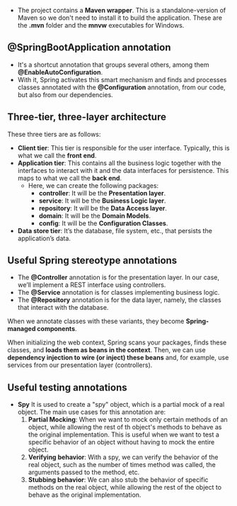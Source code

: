 * The project contains a **Maven wrapper**. This is a standalone-version
  of Maven so we don't need to install it to build the application.
  These are the **.mvn** folder and the **mnvw** executables for Windows.

## @SpringBootApplication annotation
* It's a shortcut annotation that groups several others, among them **@EnableAutoConfiguration**.
* With it, Spring activates this smart mechanism and finds and processes classes annotated with the **@Configuration** annotation,
  from our code, but also from our dependencies.

## Three-tier, three-layer architecture
These three tiers are as follows:
* **Client tier**: This tier is responsible for the user interface. Typically, this
  is what we call the **front end**.
* **Application tier**: This contains all the business logic together with the
  interfaces to interact with it and the data interfaces for persistence.
  This maps to what we call the **back end**.
  * Here, we can create the following packages:
    * **controller**: It will be the **Presentation layer**.
    * **service**: It will be the **Business Logic layer**.
    * **repository**: It will be the **Data Access layer**.
    * **domain**: It will be the **Domain Models**.
    * **config**: It will be the **Configuration Classes**.
* **Data store tier**: It’s the database, file system, etc., that persists the
  application’s data.

## Useful Spring stereotype annotations
* The **@Controller** annotation is for the presentation layer. In our case,
  we’ll implement a REST interface using controllers.
* The **@Service** annotation is for classes implementing business logic.
* The **@Repository** annotation is for the data layer, namely, the classes
  that interact with the database.

When we annotate classes with these variants, they become **Spring-managed
components**.

When initializing the web context, Spring scans your packages, finds these
classes, and **loads them as beans in the context**. Then, we can use **dependency injection
to wire (or inject) these beans** and, for example, use services from our presentation layer
(controllers).

## Useful testing annotations

* **Spy**
  It is used to create a "spy" object, which is a partial mock of a real object.
  The main use cases for this annotation are:
  1. **Partial Mocking**: When we want to mock only certain methods of an object, while allowing the rest of th
    object's methods to behave as the original implementation. This is useful when we want to test a specific
    behavior of an object without having to mock the entire object.
  2. **Verifying behavior**: With a spy, we can verify the behavior of the real object, such as the number of times
     method was called, the arguments passed to the method, etc.
  3. **Stubbing behavior**: We can also stub the behavior of specific methods on the real object, while allowing
     the rest of the object to behave as the original implementation.